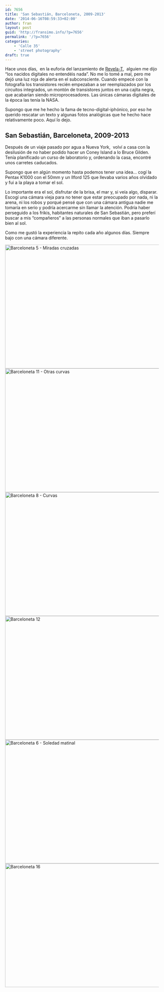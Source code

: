 ```yaml
---
id: 7656
title: 'San Sebastián, Barceloneta, 2009-2013'
date: '2014-06-16T08:59:33+02:00'
author: fran
layout: post
guid: 'http://fransimo.info/?p=7656'
permalink: '/?p=7656'
categories:
    - 'Calle 35'
    - 'street photography'
draft: true
---
```


Hace unos días,  en la euforia del lanzamiento de <a href="http://revela-t.cat/">Revela-T</a>,  alguien me dijo “los nacidos digitales no entendéis nada”. No me lo tomé a mal, pero me dejó una luz roja de alerta en el subconsciente. Cuando empecé con la fotografía los transistores recién empezaban a ser reemplazados por los circuitos integrados, un montón de transistores juntos en una cajita negra, que acabarían siendo microprocesadores. Las únicas cámaras digitales de la época las tenía la NASA.

Supongo que me he hecho la fama de tecno-digital-iphónico, por eso he querido rescatar un texto y algunas fotos analógicas que he hecho hace relativamente poco. Aquí lo dejo.
<h2>San Sebastián, Barceloneta, 2009-2013</h2>
Después de un viaje pasado por agua a Nueva York,  volví a casa con la desilusión de no haber podido hacer un Coney Island a lo Bruce Gilden. Tenía planificado un curso de laboratorio y, ordenando la casa, encontré unos carretes caducados.

Supongo que en algún momento hasta podemos tener una idea… cogí la Pentax K1000 con el 50mm y un Ilford 125 que llevaba varios años olvidado y fui a la playa a tomar el sol.

Lo importante era el sol, disfrutar de la brisa, el mar y, si veía algo, disparar. Escogí una cámara vieja para no tener que estar preocupado por nada, ni la arena, ni los robos y porqué pensé que con una cámara antigua nadie me tomaría en serio y podría acercarme sin llamar la atención. Podría haber perseguido a los frikis, habitantes naturales de San Sebastián, pero preferí buscar a mis “compañeros” a las personas normales que iban a pasarlo bien al sol.

Como me gustó la experiencia la repito cada año algunos días. Siempre bajo con una cámara diferente.

<img class="aligncenter size-full wp-image-6599" src="http://fransimo.info/wp-content/uploads/2014/06/01_fransimo_0012_000016.jpg" sizes="(max-width: 600px) 100vw, 600px" srcset="http://calle35.com/wp-content/uploads/2014/05/01_fransimo_0012_000016-300x202.jpg 300w, http://fransimo.info/wp-content/uploads/2014/06/01_fransimo_0012_000016.jpg 1024w" alt="Barceloneta 5 - Miradas cruzadas" width="600" height="405" /> <img class="aligncenter size-full wp-image-6600" src="http://fransimo.info/wp-content/uploads/2014/06/02_fransimo_0018_000035-1.jpg" sizes="(max-width: 600px) 100vw, 600px" srcset="http://calle35.com/wp-content/uploads/2014/05/02_fransimo_0018_000035-1-300x202.jpg 300w, http://fransimo.info/wp-content/uploads/2014/06/02_fransimo_0018_000035-1.jpg 1024w" alt="Barceloneta 11 - Otras curvas" width="600" height="405" /> <img class="aligncenter size-full wp-image-6601" src="http://fransimo.info/wp-content/uploads/2014/06/03_fransimo_0015_000017-1.jpg" sizes="(max-width: 600px) 100vw, 600px" srcset="http://calle35.com/wp-content/uploads/2014/05/03_fransimo_0015_000017-1-300x202.jpg 300w, http://fransimo.info/wp-content/uploads/2014/06/03_fransimo_0015_000017-1.jpg 1024w" alt="Barceloneta 8 - Curvas" width="600" height="405" /> <img class="aligncenter size-full wp-image-6602" src="http://fransimo.info/wp-content/uploads/2014/06/04_fransimo_0019_000006.jpg" sizes="(max-width: 600px) 100vw, 600px" srcset="http://calle35.com/wp-content/uploads/2014/05/04_fransimo_0019_000006-300x202.jpg 300w, http://fransimo.info/wp-content/uploads/2014/06/04_fransimo_0019_000006.jpg 1024w" alt="Barceloneta 12" width="600" height="405" /> <img class="aligncenter size-full wp-image-6603" src="http://fransimo.info/wp-content/uploads/2014/06/05_fransimo_0013_000035.jpg" sizes="(max-width: 600px) 100vw, 600px" srcset="http://calle35.com/wp-content/uploads/2014/05/05_fransimo_0013_000035-300x202.jpg 300w, http://fransimo.info/wp-content/uploads/2014/06/05_fransimo_0013_000035.jpg 1024w" alt="Barceloneta 6 - Soledad matinal" width="600" height="405" /> <img class="aligncenter size-full wp-image-6604" src="http://fransimo.info/wp-content/uploads/2014/06/06_fransimo_0023_000021-3.jpg" sizes="(max-width: 600px) 100vw, 600px" srcset="http://calle35.com/wp-content/uploads/2014/05/06_fransimo_0023_000021-3-300x202.jpg 300w, http://fransimo.info/wp-content/uploads/2014/06/06_fransimo_0023_000021-3.jpg 1024w" alt="Barceloneta 16" width="600" height="405" />